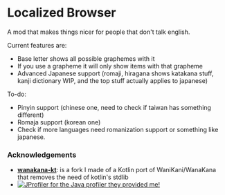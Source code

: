 # Localized Browser
A mod that makes things nicer for people that don't talk english.

Current features are:
* Base letter shows all possible graphemes with it
* If you use a grapheme it will only show items with that grapheme
* Advanced Japanese support (romaji, hiragana shows katakana stuff, kanji dictionary WIP, and the top stuff actually applies to japanese)

To-do:
* Pinyin support (chinese one, need to check if taiwan has something different)
* Romaja support (korean one)
* Check if more languages need romanization support or something like japanese.

### Acknowledgements
* [**wanakana-kt**](https://github.com/ImUrX/wanakana-kt): is a fork I made of a Kotlin port of WaniKani/WanaKana that removes the need of kotlin's stdlib
* [![JProfiler](https://www.ej-technologies.com/images/product_banners/jprofiler_small.png) for the Java profiler they provided me!](https://www.ej-technologies.com/products/jprofiler/overview.html)
